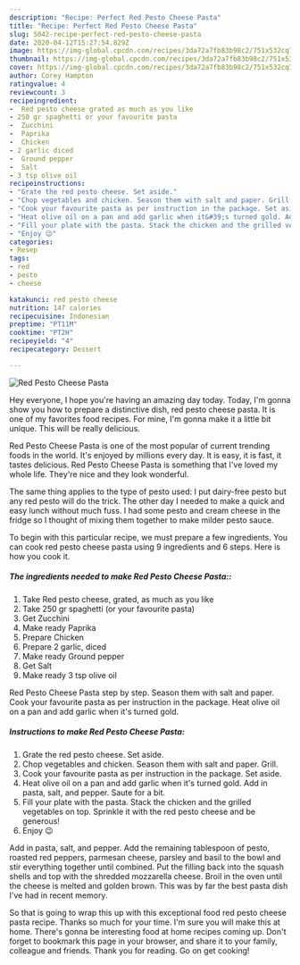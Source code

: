 ```yaml
---
description: "Recipe: Perfect Red Pesto Cheese Pasta"
title: "Recipe: Perfect Red Pesto Cheese Pasta"
slug: 5042-recipe-perfect-red-pesto-cheese-pasta
date: 2020-04-12T15:27:54.829Z
image: https://img-global.cpcdn.com/recipes/3da72a7fb83b98c2/751x532cq70/red-pesto-cheese-pasta-recipe-main-photo.jpg
thumbnail: https://img-global.cpcdn.com/recipes/3da72a7fb83b98c2/751x532cq70/red-pesto-cheese-pasta-recipe-main-photo.jpg
cover: https://img-global.cpcdn.com/recipes/3da72a7fb83b98c2/751x532cq70/red-pesto-cheese-pasta-recipe-main-photo.jpg
author: Corey Hampton
ratingvalue: 4
reviewcount: 3
recipeingredient:
-  Red pesto cheese grated as much as you like
- 250 gr spaghetti or your favourite pasta
-  Zucchini
-  Paprika
-  Chicken
- 2 garlic diced
-  Ground pepper
-  Salt
- 3 tsp olive oil
recipeinstructions:
- "Grate the red pesto cheese. Set aside."
- "Chop vegetables and chicken. Season them with salt and paper. Grill."
- "Cook your favourite pasta as per instruction in the package. Set aside."
- "Heat olive oil on a pan and add garlic when it&#39;s turned gold. Add in pasta, salt, and pepper. Saute for a bit."
- "Fill your plate with the pasta. Stack the chicken and the grilled vegetables on top. Sprinkle it with the red pesto cheese and be generous!"
- "Enjoy 😉"
categories:
- Resep
tags:
- red
- pesto
- cheese

katakunci: red pesto cheese
nutrition: 147 calories
recipecuisine: Indonesian
preptime: "PT11M"
cooktime: "PT2H"
recipeyield: "4"
recipecategory: Dessert

---
```



![Red Pesto Cheese Pasta](https://img-global.cpcdn.com/recipes/3da72a7fb83b98c2/751x532cq70/red-pesto-cheese-pasta-recipe-main-photo.jpg)

Hey everyone, I hope you're having an amazing day today. Today, I'm gonna show you how to prepare a distinctive dish, red pesto cheese pasta. It is one of my favorites food recipes. For mine, I'm gonna make it a little bit unique. This will be really delicious.

Red Pesto Cheese Pasta is one of the most popular of current trending foods in the world. It's enjoyed by millions every day. It is easy, it is fast, it tastes delicious. Red Pesto Cheese Pasta is something that I've loved my whole life. They're nice and they look wonderful.

The same thing applies to the type of pesto used: I put dairy-free pesto but any red pesto will do the trick. The other day I needed to make a quick and easy lunch without much fuss. I had some pesto and cream cheese in the fridge so I thought of mixing them together to make milder pesto sauce.


To begin with this particular recipe, we must prepare a few ingredients. You can cook red pesto cheese pasta using 9 ingredients and 6 steps. Here is how you cook it.

##### The ingredients needed to make Red Pesto Cheese Pasta::

1. Take  Red pesto cheese, grated, as much as you like
1. Take 250 gr spaghetti (or your favourite pasta)
1. Get  Zucchini
1. Make ready  Paprika
1. Prepare  Chicken
1. Prepare 2 garlic, diced
1. Make ready  Ground pepper
1. Get  Salt
1. Make ready 3 tsp olive oil


Red Pesto Cheese Pasta step by step. Season them with salt and paper. Cook your favourite pasta as per instruction in the package. Heat olive oil on a pan and add garlic when it&#39;s turned gold. 

##### Instructions to make Red Pesto Cheese Pasta:

1. Grate the red pesto cheese. Set aside.
1. Chop vegetables and chicken. Season them with salt and paper. Grill.
1. Cook your favourite pasta as per instruction in the package. Set aside.
1. Heat olive oil on a pan and add garlic when it&#39;s turned gold. Add in pasta, salt, and pepper. Saute for a bit.
1. Fill your plate with the pasta. Stack the chicken and the grilled vegetables on top. Sprinkle it with the red pesto cheese and be generous!
1. Enjoy 😉


Add in pasta, salt, and pepper. Add the remaining tablespoon of pesto, roasted red peppers, parmesan cheese, parsley and basil to the bowl and stir everything together until combined. Put the filling back into the squash shells and top with the shredded mozzarella cheese. Broil in the oven until the cheese is melted and golden brown. This was by far the best pasta dish I&#39;ve had in recent memory. 

So that is going to wrap this up with this exceptional food red pesto cheese pasta recipe. Thanks so much for your time. I'm sure you will make this at home. There's gonna be interesting food at home recipes coming up. Don't forget to bookmark this page in your browser, and share it to your family, colleague and friends. Thank you for reading. Go on get cooking!
